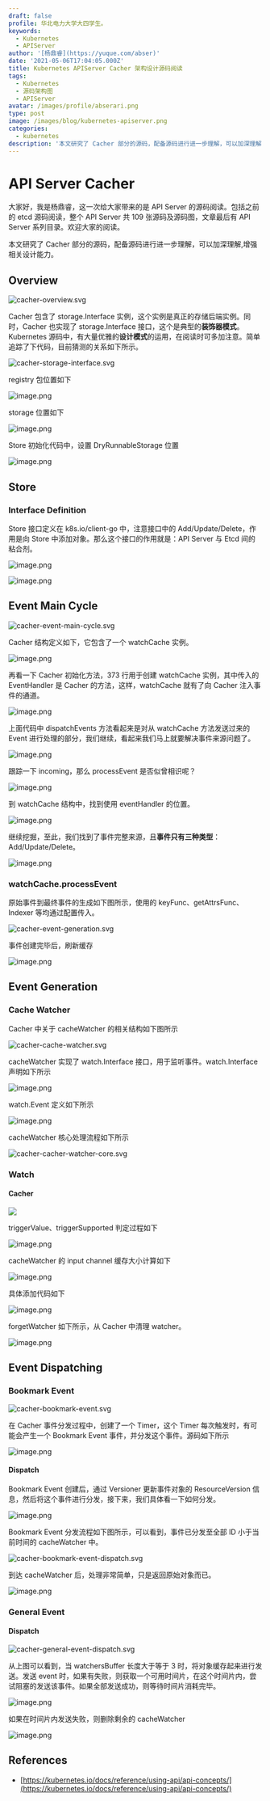 ```yaml
---
draft: false
profile: 华北电力大学大四学生。
keywords:
  - Kubernetes
  - APIServer
author: '[杨鼎睿](https://yuque.com/abser)'
date: '2021-05-06T17:04:05.000Z'
title: Kubernetes APIServer Cacher 架构设计源码阅读
tags:
  - Kubernetes
  - 源码架构图
  - APIServer
avatar: /images/profile/abserari.png
type: post
image: /images/blog/kubernetes-apiserver.png
categories:
  - kubernetes
description: '本文研究了 Cacher 部分的源码，配备源码进行进一步理解，可以加深理解,增强相关设计能力。'
---
```


# API Server Cacher

大家好，我是杨鼎睿，这一次给大家带来的是 API Server 的源码阅读。包括之前的 etcd 源码阅读，整个 API Server 共 109 张源码及源码图，文章最后有 API Server 系列目录。欢迎大家的阅读。

本文研究了 Cacher 部分的源码，配备源码进行进一步理解，可以加深理解,增强相关设计能力。 

## Overview

![cacher-overview.svg](../.gitbook/assets/21.png)

Cacher 包含了 storage.Interface 实例，这个实例是真正的存储后端实例。同时，Cacher 也实现了 storage.Interface 接口，这个是典型的**装饰器模式**。Kubernetes 源码中，有大量优雅的**设计模式**的运用，在阅读时可多加注意。简单追踪了下代码，目前猜测的关系如下所示。

![cacher-storage-interface.svg](../.gitbook/assets/22.png)

registry 包位置如下

![image.png](../.gitbook/assets/23.png)

storage 位置如下

![image.png](../.gitbook/assets/24.png)

Store 初始化代码中，设置 DryRunnableStorage 位置

![image.png](../.gitbook/assets/25.png)

## Store

### Interface Definition

Store 接口定义在 k8s.io/client-go 中，注意接口中的 Add/Update/Delete，作用是向 Store 中添加对象。那么这个接口的作用就是：API Server 与 Etcd 间的粘合剂。

![image.png](../.gitbook/assets/26.png)

![image.png](../.gitbook/assets/27.png)

## Event Main Cycle

![cacher-event-main-cycle.svg](../.gitbook/assets/28.png)

Cacher 结构定义如下，它包含了一个 watchCache 实例。

![image.png](../.gitbook/assets/29%20%282%29.png)

再看一下 Cacher 初始化方法，373 行用于创建 watchCache 实例，其中传入的 EventHandler 是 Cacher 的方法，这样，watchCache 就有了向 Cacher 注入事件的通道。

![image.png](../.gitbook/assets/30.png)

上面代码中 dispatchEvents 方法看起来是对从 watchCache 方法发送过来的 Event 进行处理的部分，我们继续，看起来我们马上就要解决事件来源问题了。

![image.png](../.gitbook/assets/31.png)

跟踪一下 incoming，那么 processEvent 是否似曾相识呢？

![image.png](../.gitbook/assets/32.png)

到 watchCache 结构中，找到使用 eventHandler 的位置。

![image.png](../.gitbook/assets/33.png)

继续挖掘，至此，我们找到了事件完整来源，且**事件只有三种类型**：Add/Update/Delete。

![image.png](../.gitbook/assets/34.png)

### watchCache.processEvent

原始事件到最终事件的生成如下图所示，使用的 keyFunc、getAttrsFunc、Indexer 等均通过配置传入。

![cacher-event-generation.svg](../.gitbook/assets/35.png)

事件创建完毕后，刷新缓存

![image.png](../.gitbook/assets/36.png)

## Event Generation

### Cache Watcher

Cacher 中关于 cacheWatcher 的相关结构如下图所示

![cacher-cache-watcher.svg](../.gitbook/assets/37.png)

cacheWatcher 实现了 watch.Interface 接口，用于监听事件。watch.Interface 声明如下所示

![image.png](../.gitbook/assets/38.png)

watch.Event 定义如下所示

![image.png](../.gitbook/assets/39.png)

cacheWatcher 核心处理流程如下所示

![cacher-cacher-watcher-core.svg](../.gitbook/assets/40.png)

### Watch

#### Cacher

![](../.gitbook/assets/image%20%285%29.png)

triggerValue、triggerSupported 判定过程如下

![image.png](../.gitbook/assets/42.png)

cacheWatcher 的 input channel 缓存大小计算如下

![image.png](../.gitbook/assets/43.png)

具体添加代码如下

![image.png](../.gitbook/assets/44.png)

forgetWatcher 如下所示，从 Cacher 中清理 watcher。

![image.png](../.gitbook/assets/45.png)

## Event Dispatching

### Bookmark Event

![cacher-bookmark-event.svg](../.gitbook/assets/46.png)

在 Cacher 事件分发过程中，创建了一个 Timer，这个 Timer 每次触发时，有可能会产生一个 Bookmark Event 事件，并分发这个事件。源码如下所示

![image.png](../.gitbook/assets/47.png)

#### Dispatch

Bookmark Event 创建后，通过 Versioner 更新事件对象的 ResourceVersion 信息，然后将这个事件进行分发，接下来，我们具体看一下如何分发。

![image.png](../.gitbook/assets/48.png)

Bookmark Event 分发流程如下图所示，可以看到，事件已分发至全部 ID 小于当前时间的 cacheWatcher 中。

![cacher-bookmark-event-dispatch.svg](../.gitbook/assets/49.png)

到达 cacheWatcher 后，处理非常简单，只是返回原始对象而已。

![image.png](../.gitbook/assets/50.png)

### General Event

#### Dispatch

![cacher-general-event-dispatch.svg](../.gitbook/assets/51.png)

从上图可以看到，当 watchersBuffer 长度大于等于 3 时，将对象缓存起来进行发送。发送 event 时，如果有失败，则获取一个可用时间片，在这个时间片内，尝试阻塞的发送该事件。如果全部发送成功，则等待时间片消耗完毕。

![image.png](../.gitbook/assets/52.png)

如果在时间片内发送失败，则删除剩余的 cacheWatcher

![image.png](../.gitbook/assets/53.png)

## References

* [https://kubernetes.io/docs/reference/using-api/api-concepts/](https://kubernetes.io/docs/reference/using-api/api-concepts/)

